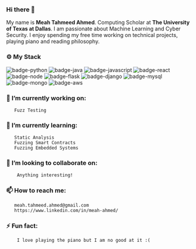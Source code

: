 ### Hi there 👋

My name is <b>Meah Tahmeed Ahmed</b>. Computing Scholar at <b>The University of Texas at Dallas</b>. I am passionate about Machine Learning and Cyber Security.
I enjoy spending my free time working on technical projects, playing piano and reading philosophy.


### ⚙️ My Stack

![badge-python](https://img.shields.io/badge/code-python-f6c819?style=for-the-badge&logo=python&logoColor=white&labelColor=21223e)
![badge-java](https://img.shields.io/badge/code-java-f6c819?style=for-the-badge&logo=java&logoColor=white&labelColor=21223e)
![badge-javascript](https://img.shields.io/badge/code-javascript-f6c819?style=for-the-badge&logo=javascript&logoColor=white&labelColor=21223e)
![badge-react](https://img.shields.io/badge/framework-react-f6c819?style=for-the-badge&logo=react&logoColor=white&labelColor=21223e)
![badge-node](https://img.shields.io/badge/code-node_js-f6c819?style=for-the-badge&logo=npm&logoColor=white&labelColor=21223e)
![badge-flask](https://img.shields.io/badge/framework-flask-f6c819?style=for-the-badge&logo=flask&logoColor=white&labelColor=21223e)
![badge-django](https://img.shields.io/badge/framework-django-f6c819?style=for-the-badge&logo=django&logoColor=white&labelColor=21223e)
![badge-mysql](https://img.shields.io/badge/database-mysql-f6c819?style=for-the-badge&logo=mysql&logoColor=white&labelColor=21223e)
![badge-mongo](https://img.shields.io/badge/database-mongodb-f6c819?style=for-the-badge&logo=mongodb&logoColor=white&labelColor=21223e)
![badge-aws](https://img.shields.io/badge/cloud-aws-f6c819?style=for-the-badge&logo=amazon&logoColor=white&labelColor=21223e)



### 🔭 I’m currently working on:

       Fuzz Testing

### 🌱 I’m currently learning:
       
       Static Analysis
       Fuzzing Smart Contracts
       Fuzzing Embedded Systems

### 👯 I’m looking to collaborate on:
        
        Anything interesting!

### 📫 How to reach me:

       meah.tahmeed.ahmed@gmail.com
       https://www.linkedin.com/in/meah-ahmed/        

### ⚡ Fun fact:
        
        I love playing the piano but I am no good at it :(
